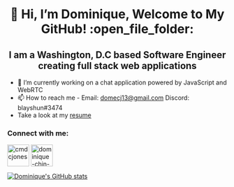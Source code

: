 <h1 align="center">👋 Hi, I’m Dominique, Welcome to My GitHub! :open_file_folder:</h1>
<h2 align="center">I am a Washington, D.C based Software Engineer creating full stack web applications</h2>

- :construction: I’m currently working on a chat application powered by JavaScript and WebRTC
- 📫 How to reach me - Email: domecj13@gmail.com Discord: blayshun#3474
- Take a look at my <a href="DominiqueChinJones.pdf" target="_blank" download>resume</a>

<h3 align="left">Connect with me:</h3>
<p align="left">
<a href="https://twitter.com/cmdcjones" target="_blank"><img align="center" src="https://i.ibb.co/Nn7fSV4/icons8-twitter-64.png" alt="cmdcjones" height="50" width="50" /></a>
<a href="https://www.linkedin.com/in/dominique-chin-jones/" target="_blank"><img align="center" src="https://i.ibb.co/LNBRLRM/icons8-linkedin-64.png" alt="dominique-chin-jones" height="50" width="50" /></a>
</p>

[![Dominique's GitHub stats](https://github-readme-stats.vercel.app/api?username=cmdcjones&show_icons=true&theme=tokyonight)](https://github.com/cmdcjones/github-readme-stats)

<!---
cmdcjones/cmdcjones is a ✨ special ✨ repository because its `README.md` (this file) appears on your GitHub profile.
You can click the Preview link to take a look at your changes.
--->
